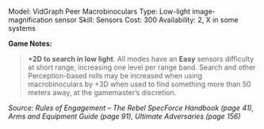 Model: VidGraph Peer Macrobinoculars
Type: Low-light image-magnification sensor
Skill: Sensors
Cost: 300
Availability: 2, X in some systems

**Game Notes:**
>  **+2D to search in low light**. All modes have an **Easy** sensors difficulty at short range, increasing one level per range band. Search and other Perception-based rolls may be increased when using macrobinoculars by +3D when used to find something more than 50 meters away, at the gamemaster’s discretion.

*Source: Rules of Engagement – The Rebel SpecForce Handbook (page 41), Arms and Equipment Guide (page 91), Ultimate Adversaries (page 156)*